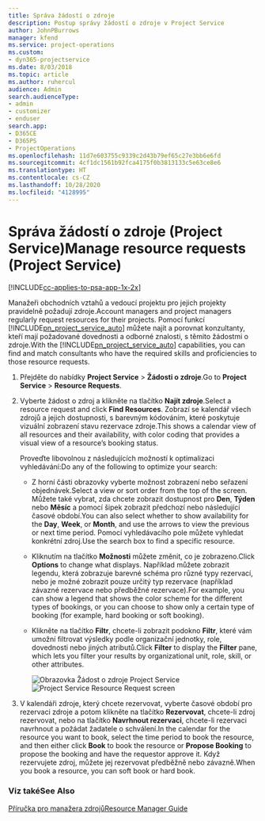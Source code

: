 ```yaml
---
title: Správa žádostí o zdroje
description: Postup správy žádostí o zdroje v Project Service
author: JohnPBurrows
manager: kfend
ms.service: project-operations
ms.custom:
- dyn365-projectservice
ms.date: 8/03/2018
ms.topic: article
ms.author: ruhercul
audience: Admin
search.audienceType:
- admin
- customizer
- enduser
search.app:
- D365CE
- D365PS
- ProjectOperations
ms.openlocfilehash: 11d7e603755c9339c2d43b79ef65c27e3bb6e6fd
ms.sourcegitcommit: 4cf1dc1561b92fca4175f0b3813133c5e63ce8e6
ms.translationtype: HT
ms.contentlocale: cs-CZ
ms.lasthandoff: 10/28/2020
ms.locfileid: "4128995"
---
```

# <a name="manage-resource-requests-project-service"></a><span data-ttu-id="f1b37-103">Správa žádostí o zdroje (Project Service)</span><span class="sxs-lookup"><span data-stu-id="f1b37-103">Manage resource requests (Project Service)</span></span>

[!INCLUDE[cc-applies-to-psa-app-1x-2x](../includes/cc-applies-to-psa-app-1x-2x.md)]

<span data-ttu-id="f1b37-104">Manažeři obchodních vztahů a vedoucí projektu pro jejich projekty pravidelně požadují zdroje.</span><span class="sxs-lookup"><span data-stu-id="f1b37-104">Account managers and project managers regularly request resources for their projects.</span></span> <span data-ttu-id="f1b37-105">Pomocí funkcí [!INCLUDE[pn_project_service_auto](../includes/pn-project-service-auto.md)] můžete najít a porovnat konzultanty, kteří mají požadované dovednosti a odborné znalosti, s těmito žádostmi o zdroje.</span><span class="sxs-lookup"><span data-stu-id="f1b37-105">With the [!INCLUDE[pn_project_service_auto](../includes/pn-project-service-auto.md)] capabilities, you can find and match consultants who have the required skills and proficiencies to those resource requests.</span></span>  
  
1. <span data-ttu-id="f1b37-106">Přejděte do nabídky **Project Service** > **Žádosti o zdroje**.</span><span class="sxs-lookup"><span data-stu-id="f1b37-106">Go to **Project Service** > **Resource Requests**.</span></span>  
  
2. <span data-ttu-id="f1b37-107">Vyberte žádost o zdroj a klikněte na tlačítko **Najít zdroje**.</span><span class="sxs-lookup"><span data-stu-id="f1b37-107">Select a resource request and click **Find Resources**.</span></span> <span data-ttu-id="f1b37-108">Zobrazí se kalendář všech zdrojů a jejich dostupnosti, s barevným kódováním, které poskytuje vizuální zobrazení stavu rezervace zdroje.</span><span class="sxs-lookup"><span data-stu-id="f1b37-108">This shows a calendar view of all resources and their availability, with color coding that provides a visual view of a resource’s booking status.</span></span>  
  
    <span data-ttu-id="f1b37-109">Proveďte libovolnou z následujících možností k optimalizaci vyhledávání:</span><span class="sxs-lookup"><span data-stu-id="f1b37-109">Do any of the following to optimize your search:</span></span>  
  
   -   <span data-ttu-id="f1b37-110">Z horní části obrazovky vyberte možnost zobrazení nebo seřazení objednávek.</span><span class="sxs-lookup"><span data-stu-id="f1b37-110">Select a view or sort order from the top of the screen.</span></span> <span data-ttu-id="f1b37-111">Můžete také vybrat, zda chcete zobrazit dostupnost pro **Den**, **Týden** nebo **Měsíc** a pomocí šipek zobrazit předchozí nebo následující časové období.</span><span class="sxs-lookup"><span data-stu-id="f1b37-111">You can also select whether to show availability for the **Day**, **Week**, or **Month**, and use the arrows to view the previous or next time period.</span></span> <span data-ttu-id="f1b37-112">Pomocí vyhledávacího pole můžete vyhledat konkrétní zdroj.</span><span class="sxs-lookup"><span data-stu-id="f1b37-112">Use the search box to find a specific resource.</span></span>  
  
   -   <span data-ttu-id="f1b37-113">Kliknutím na tlačítko **Možnosti** můžete změnit, co je zobrazeno.</span><span class="sxs-lookup"><span data-stu-id="f1b37-113">Click **Options** to change what displays.</span></span> <span data-ttu-id="f1b37-114">Například můžete zobrazit legendu, která zobrazuje barevné schéma pro různé typy rezervací, nebo je možné zobrazit pouze určitý typ rezervace (například závazné rezervace nebo předběžné rezervace).</span><span class="sxs-lookup"><span data-stu-id="f1b37-114">For example, you can show a legend that shows the color scheme for the different types of bookings, or you can choose to show only a certain type of booking (for example, hard booking or soft booking).</span></span>  
  
   -   <span data-ttu-id="f1b37-115">Klikněte na tlačítko **Filtr**, chcete-li zobrazit podokno **Filtr**, které vám umožní filtrovat výsledky podle organizační jednotky, role, dovednosti nebo jiných atributů.</span><span class="sxs-lookup"><span data-stu-id="f1b37-115">Click **Filter** to display the **Filter** pane, which lets you filter your results by organizational unit, role, skill, or other attributes.</span></span>  
  
       <span data-ttu-id="f1b37-116">![Obrazovka Žádost o zdroje Project Service](../psa/media/project-service-resource-request-screen.png "Obrazovka Žádost o zdroje Project Service")</span><span class="sxs-lookup"><span data-stu-id="f1b37-116">![Project Service Resource Request screen](../psa/media/project-service-resource-request-screen.png "Project Service Resource Request screen")</span></span>  
  
3. <span data-ttu-id="f1b37-117">V kalendáři zdroje, který chcete rezervovat, vyberte časové období pro rezervaci zdroje a potom klikněte na tlačítko **Rezervovat**, chcete-li zdroj rezervovat, nebo na tlačítko **Navrhnout rezervaci**, chcete-li rezervaci navrhnout a požádat žadatele o schválení.</span><span class="sxs-lookup"><span data-stu-id="f1b37-117">In the calendar for the resource you want to book, select the time period to book the resource, and then either click **Book** to book the resource or **Propose Booking** to propose the booking and have the requestor approve it.</span></span> <span data-ttu-id="f1b37-118">Když rezervujete zdroj, můžete jej rezervovat předběžně nebo závazně.</span><span class="sxs-lookup"><span data-stu-id="f1b37-118">When you book a resource, you can soft book or hard book.</span></span>  
  
### <a name="see-also"></a><span data-ttu-id="f1b37-119">Viz také</span><span class="sxs-lookup"><span data-stu-id="f1b37-119">See Also</span></span>  
 [<span data-ttu-id="f1b37-120">Příručka pro manažera zdrojů</span><span class="sxs-lookup"><span data-stu-id="f1b37-120">Resource Manager Guide</span></span>](../psa/resource-manager-guide.md)
